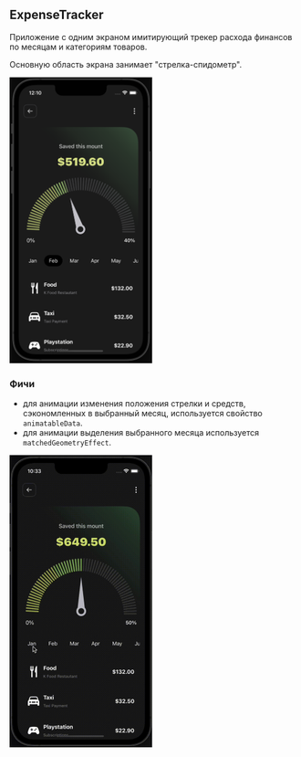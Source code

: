 ## ExpenseTracker
 
Приложение с одним экраном имитирующий трекер расхода финансов по месяцам и категориям товаров.

Основную область экрана занимает "стрелка-спидометр". 

<img src="https://raw.githubusercontent.com/AndreyK-16/Expense-Tracker/d22669974f25ab6fa9622991f92b59585496b017/Suppurted%20files/Screen-shot.png?token=GHSAT0AAAAAAB3FVBVMAFNCCIFEWDWL4LKIY3TMM4A" width="250" center>

### Фичи
 - для анимации изменения положения стрелки и средств, сэкономленных в выбранный месяц, используется свойство `animatableData`.
 - для анимации выделения выбранного месяца используется `matchedGeometryEffect`.

<img src="https://raw.githubusercontent.com/AndreyK-16/Expense-Tracker/d22669974f25ab6fa9622991f92b59585496b017/Suppurted%20files/Expense%20Tracker.gif?token=GHSAT0AAAAAAB3FVBVMJLLGQE7W5I2KWLMCY3TMN6Q" width="250">

